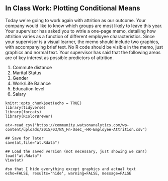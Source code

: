 In Class Work: Plotting Conditional Means
----------------------------

Today we're going to work again with attrition as our outcome. Your company would like to know which groups are most likely to leave this year. Your supervisor has asked you to wtrie a one-page memo, detailing how attrition varies as a function of different employee characteristics. Since your supervisor is a visual learner, the memo should include two graphics, with accompanying brief text. No R code should be visible in the memo, just graphics and normal text. Your supervisor has said that the following areas are of key interest as possible predictors of attrition.

1. Commute distance
2. Marital Status
3. Gender
4. Work/Life Balance
5. Education level
6. Salary


```{r  include=FALSE}
knitr::opts_chunk$set(echo = TRUE)
library(tidyverse)
library(forcats)
library(RColorBrewer)
```

```{r}
at<-read_csv("https://community.watsonanalytics.com/wp-content/uploads/2015/03/WA_Fn-UseC_-HR-Employee-Attrition.csv")

## Save for later
save(at,file="at.Rdata")

## Load the saved version (not necessary, just showing we can!)
load("at.Rdata")
View(at)
```

```{r}
#so that I hide everything except graphics and actual text
echo=FALSE, results='hide', warning=FALSE, message=FALSE
```
